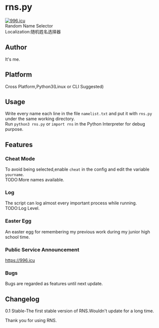 # rns.py
[![996.icu](https://img.shields.io/badge/link-996.icu-red.svg)](https://996.icu)  
Random Name Selector    
Localization:随机姓名选择器    
## Author  
It's me.  
## Platform  
Cross Platform,Python3(Linux or CLI Suggested)  
## Usage  
Write every name each line in the file ``namelist.txt`` and put it with ``rns.py`` under the same working directory.  
Run ``python3 rns.py`` or ``import rns`` in the Python Interpreter for debug purpose.  
## Features  
### Cheat Mode  
To avoid being selected,enable ``cheat`` in the config and edit the variable ``yourname``.  
TODO:More names available.  
### Log
The script can log almost every important process while running.  
TODO:Log Level.  
### Easter Egg  
An easter egg for remembering my previous work during my junior high school time.  
### Public Service Announcement  
https://996.icu  
### Bugs  
Bugs are regarded as features until next update.  
## Changelog  
0.1 Stable-The first stable version of RNS.Wouldn't update for a long time.  


Thank you for using RNS.  
